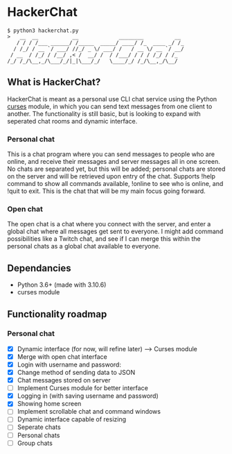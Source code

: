 # HackerChat
```
$ python3 hackerchat.py
>   __  __           __             ________          __ 
   / / / /___ ______/ /_____  _____/ ____/ /_  ____ _/ /_
  / /_/ / __ `/ ___/ //_/ _ \/ ___/ /   / __ \/ __ `/ __/
 / __  / /_/ / /__/ ,< /  __/ /  / /___/ / / / /_/ / /_  
/_/ /_/\__,_/\___/_/|_|\___/_/   \____/_/ /_/\__,_/\__/  
```
## What is HackerChat?

HackerChat is meant as a personal use CLI chat service using the Python [curses](https://docs.python.org/3/library/curses.html) module, in which you can send text messages from one client to another. The functionality is still basic, but is looking to expand with seperated chat rooms and dynamic interface.

### Personal chat
This is a chat program where you can send messages to people who are online, and receive their messages and server messages all in one screen. No chats are separated yet, but this will be added; personal chats are stored on the server and will be retrieved upon entry of the chat. Supports !help command to show all commands available, !online to see who is online, and !quit to exit. This is the chat that will be my main focus going forward.

### Open chat
The open chat is a chat where you connect with the server, and enter a global chat where all messages get sent to everyone. I might add command possibilities like a Twitch chat, and see if I can merge this within the personal chats as a global chat available to everyone.

## Dependancies

- Python 3.6+ (made with 3.10.6)
- curses module

## Functionality roadmap

### Personal chat

- [x]  Dynamic interface (for now, will refine later) --> Curses module
- [x]  Merge with open chat interface
- [x]  Login with username and password:
  -  [x] Change method of sending data to JSON
- [x]  Chat messages stored on server
- [ ]  Implement Curses module for better interface
  - [x]  Logging in (with saving username and password)
  - [x]  Showing home screen
  - [ ]  Implement scrollable chat and command windows
  - [ ]  Dynamic interface capable of resizing
- [ ]  Seperate chats
  - [ ]  Personal chats
  - [ ]  Group chats

